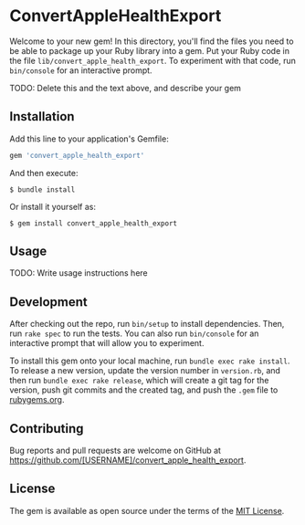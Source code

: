 # ConvertAppleHealthExport

Welcome to your new gem! In this directory, you'll find the files you need to be able to package up your Ruby library into a gem. Put your Ruby code in the file `lib/convert_apple_health_export`. To experiment with that code, run `bin/console` for an interactive prompt.

TODO: Delete this and the text above, and describe your gem

## Installation

Add this line to your application's Gemfile:

```ruby
gem 'convert_apple_health_export'
```

And then execute:

    $ bundle install

Or install it yourself as:

    $ gem install convert_apple_health_export

## Usage

TODO: Write usage instructions here

## Development

After checking out the repo, run `bin/setup` to install dependencies. Then, run `rake spec` to run the tests. You can also run `bin/console` for an interactive prompt that will allow you to experiment.

To install this gem onto your local machine, run `bundle exec rake install`. To release a new version, update the version number in `version.rb`, and then run `bundle exec rake release`, which will create a git tag for the version, push git commits and the created tag, and push the `.gem` file to [rubygems.org](https://rubygems.org).

## Contributing

Bug reports and pull requests are welcome on GitHub at https://github.com/[USERNAME]/convert_apple_health_export.

## License

The gem is available as open source under the terms of the [MIT License](https://opensource.org/licenses/MIT).

